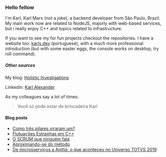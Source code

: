 ### Hello fellow

I'm Karl, Karl Marx (not a joke), a backend developer from São Paulo, Brazil. My main work now are related to NodeJS, majorly with web-based services, but i really enjoy C++ and topics related to infrastructure.

If you want to see my for fun projects checkout the repositories. I have a website too: [karls.dev](https://karls.dev) (portuguese), with a much more professional introduction (but with some easter eggs, the console works on desktop, try roll command).

##### Other sources

My blog: [Holistic Investigations](https://medium.com/@iho)

Linkedin: [Karl Alexander](https://www.linkedin.com/in/karl-alexader/)

As my colleagues say a lot of times:
> Você só pode estar de brincadeira Karl

#### Blog posts
<!-- BLOG-POST-LIST:START -->
- [Como três pilares viraram um?](https://medium.com/investigacoesholisticas/como-tr%C3%AAs-pilares-viraram-um-fc43ccda76de?source=rss-35bb6704d39------2)
- [Flutuações Estranhas em C++](https://medium.com/investigacoesholisticas/flutua%C3%A7%C3%B5es-estranhas-em-c-5dce2351c1cf?source=rss-35bb6704d39------2)
- [O SCRUM que ninguém fala](https://medium.com/launchpad-labs/o-scrum-que-ningu%C3%A9m-fala-deb5b5a6086a?source=rss-35bb6704d39------2)
- [Aproximando-se do método](https://medium.com/@iho/aproximando-se-do-m%C3%A9todo-275c55bf9a58?source=rss-35bb6704d39------2)
- [De microsserviços a Anitta: o que aconteceu no Universo TOTVS 2019](https://medium.com/launchpad-labs/de-microsservi%C3%A7os-a-anitta-o-que-aconteceu-no-universo-totvs-2019-69f8955a70bf?source=rss-35bb6704d39------2)
<!-- BLOG-POST-LIST:END -->

